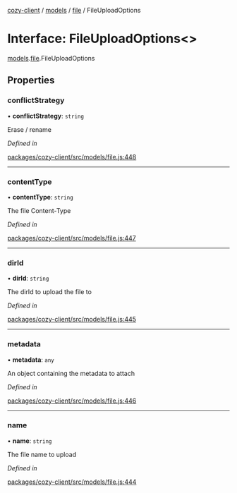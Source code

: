 [cozy-client](../README.md) / [models](../modules/models.md) / [file](../modules/models.file.md) / FileUploadOptions

# Interface: FileUploadOptions<>

[models](../modules/models.md).[file](../modules/models.file.md).FileUploadOptions

## Properties

### conflictStrategy

• **conflictStrategy**: `string`

Erase / rename

*Defined in*

[packages/cozy-client/src/models/file.js:448](https://github.com/cozy/cozy-client/blob/master/packages/cozy-client/src/models/file.js#L448)

***

### contentType

• **contentType**: `string`

The file Content-Type

*Defined in*

[packages/cozy-client/src/models/file.js:447](https://github.com/cozy/cozy-client/blob/master/packages/cozy-client/src/models/file.js#L447)

***

### dirId

• **dirId**: `string`

The dirId to upload the file to

*Defined in*

[packages/cozy-client/src/models/file.js:445](https://github.com/cozy/cozy-client/blob/master/packages/cozy-client/src/models/file.js#L445)

***

### metadata

• **metadata**: `any`

An object containing the metadata to attach

*Defined in*

[packages/cozy-client/src/models/file.js:446](https://github.com/cozy/cozy-client/blob/master/packages/cozy-client/src/models/file.js#L446)

***

### name

• **name**: `string`

The file name to upload

*Defined in*

[packages/cozy-client/src/models/file.js:444](https://github.com/cozy/cozy-client/blob/master/packages/cozy-client/src/models/file.js#L444)

